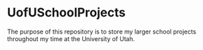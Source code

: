 # UofUSchoolProjects

The purpose of this repository is to store my larger school projects throughout my time at the University of Utah. 
